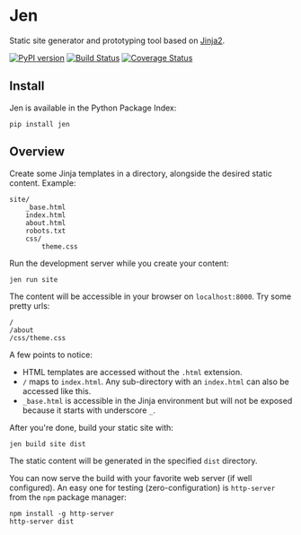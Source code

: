 # Jen

Static site generator and prototyping tool based on [Jinja2](http://jinja.pocoo.org).

[![PyPI version](https://badge.fury.io/py/jen.svg)](https://badge.fury.io/py/jen)
[![Build Status](https://travis-ci.org/hugollm/jen.svg?branch=master)](https://travis-ci.org/hugollm/jen)
[![Coverage Status](https://coveralls.io/repos/github/hugollm/jen/badge.svg?branch=master)](https://coveralls.io/github/hugollm/jen?branch=master)


## Install

Jen is available in the Python Package Index:

    pip install jen


## Overview

Create some Jinja templates in a directory, alongside the desired static content.
Example:

```
site/
    _base.html
    index.html
    about.html
    robots.txt
    css/
        theme.css
```

Run the development server while you create your content:

    jen run site

The content will be accessible in your browser on `localhost:8000`. Try some pretty urls:

    /
    /about
    /css/theme.css

A few points to notice:

* HTML templates are accessed without the `.html` extension.
* `/` maps to `index.html`. Any sub-directory with an `index.html` can also be accessed like this.
* `_base.html` is accessible in the Jinja environment but will not be exposed because it starts with underscore `_`.

After you're done, build your static site with:

    jen build site dist

The static content will be generated in the specified `dist` directory.

You can now serve the build with your favorite web server (if well configured). An easy one for testing (zero-configuration) is `http-server` from the `npm` package manager:

    npm install -g http-server
    http-server dist
